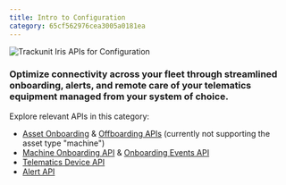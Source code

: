 ```yaml
---
title: Intro to Configuration
category: 65cf562976cea3005a0181ea
---
```


![Trackunit Iris APIs for Configuration](https://cdn.statically.io/gh/trackunit/developer-hub/master/api-docs/apis-configuration.png)

### Optimize connectivity across your fleet through streamlined onboarding, alerts, and remote care of your telematics equipment managed from your system of choice.

Explore relevant APIs in this category:

- [Asset Onboarding](https://developers.trackunit.com/reference/onboardasset) & [Offboarding APIs](https://developers.trackunit.com/reference/offboardasset) (currently not supporting the asset type "machine")
- [Machine Onboarding API](https://app.swaggerhub.com/apis-docs/trackunit.com/machine-onboarding/1.0.46) & [Onboarding Events API](https://app.swaggerhub.com/apis-docs/trackunit.com/onboarding-events-api/1.0.15)
- [Telematics Device API](https://developers.trackunit.com/reference/telematics-device-api-intro)
- [Alert API](https://developers.trackunit.com/reference/alerts)
